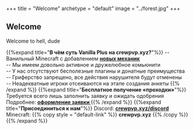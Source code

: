 +++
title = "Welcome"
archetype = "default"
image = "../forest.jpg"
+++

## Welcome
<gray>Welcome to hell, dude</gray>

<hundred-empty-line></hundred-empty-line>

{{%expand title="**В чём суть Vanilla Plus на crewpvp.xyz?**"%}}
-- Ванильный Minecraft с добавлением [**новых механик** <i class="fa-solid fa-gear fa-xs scale"></i>](../about-us/new-mechanics)\
-- Мы имеем довольно активное и дружелюбное комьюнити\
-- У нас отсутствуют бесполезные плагины и донатные преимущества\
-- Гриферство запрещено, все действия нарушителя будут отменены\
-- Неадекватные игроки отсеиваются на этапе создания анкеты
{{% /expand %}}
{{%expand title="**Бесплатное получение «проходки»**"%}}
Требуется всего лишь заполнить заявку и ожидать одобрения\
Подробнее: [**оформление заявки <i class="fa-solid fa-pen fa-xs scale"></i>**](../about-us/start-playing)
{{% /expand %}}
{{%expand title="**Присоединиться к нам**"%}}
Discord: [**crewpvp.xyz/discord** <i class="fa-brands fa-discord fa-xs scale"></i>](https://discord.com/invite/uKreqjn)\
Minecraft: {{% copy style = "default-link" %}} **crewpvp.xyz** <i class="fa-solid fa-copy fa-xs scale"></i> {{% /copy %}}
{{% /expand %}}
